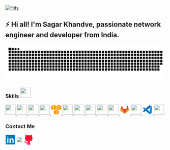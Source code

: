 [![Hits](https://hits.seeyoufarm.com/api/count/incr/badge.svg?url=https%3A%2F%2Fgithub.com%2Fsagarkhandve%2Fsagarkhandve.git&count_bg=%2308DD09&title_bg=%23555555&icon=&icon_color=%23E7E7E7&title=Views&edge_flat=true)](https://hits.seeyoufarm.com)
<h2>⚡ Hi all! I'm Sagar Khandve, passionate network engineer and developer from India.</h2> 

<div align="center">
  <a href="https://1999azzar.github.io/1999AZZAR/">
  <img  src="https://github.com/1999AZZAR/1999AZZAR/blob/main/resources/img/grid-snake.svg"
       alt="snake" /></a>
</div>


<h3> Skills <img src = "https://raw.githubusercontent.com/rahulbanerjee26/githubProfileReadmeGenerator/main/gifs/code.gif" width = 32px height=32px> </h3>
<a href= https://github.com/sagarkhandve?tab=repositories&q=&type=&language=python&sort= > <img width ='32px' height='32px' src ='https://raw.githubusercontent.com/rahulbanerjee26/githubAboutMeGenerator/main/icons/python.svg'> </a>
<a href= https://github.com/sagarkhandve?tab=repositories&q=&type=&language=nginx&sort= > <img width ='32px' height='32px' src ='https://raw.githubusercontent.com/rahulbanerjee26/githubAboutMeGenerator/main/icons/nginx.svg'> </a>
<a href= https://github.com/sagarkhandve?tab=repositories&q=&type=&language=redis&sort= > <img width ='32px' height='32px' src ='https://raw.githubusercontent.com/rahulbanerjee26/githubAboutMeGenerator/main/icons/redis.svg'> </a>
<a href= https://github.com/sagarkhandve?tab=repositories&q=&type=&language=grafana&sort= > <img width ='32px' height='32px' src ='https://raw.githubusercontent.com/rahulbanerjee26/githubAboutMeGenerator/main/icons/grafana.svg'> </a>
<a href= https://github.com/sagarkhandve?tab=repositories&q=&type=&language=aws&sort= > <img width ='32px' height='32px' src ='https://raw.githubusercontent.com/system-76/svg-logos/6c51969b8f66e9018ac5511c534f781c96037f93/aws.svg'> </a>
<a href= https://github.com/sagarkhandve?tab=repositories&q=&type=&language=gcp&sort= > <img width ='32px' height='32px' src ='https://raw.githubusercontent.com/rahulbanerjee26/githubAboutMeGenerator/main/icons/gcp.svg'> </a>
<a href= https://github.com/sagarkhandve?tab=repositories&q=&type=&language=azure&sort= > <img width ='32px' height='32px' src ='https://raw.githubusercontent.com/rahulbanerjee26/githubAboutMeGenerator/main/icons/azure.svg'> </a>
<a href= https://github.com/sagarkhandve?tab=repositories&q=&type=&language=docker&sort= > <img width ='32px' height='32px' src ='https://raw.githubusercontent.com/rahulbanerjee26/githubAboutMeGenerator/main/icons/docker.svg'> </a>
<a href= https://github.com/sagarkhandve?tab=repositories&q=&type=&language=kubernetes&sort= > <img width ='32px' height='32px' src ='https://raw.githubusercontent.com/rahulbanerjee26/githubAboutMeGenerator/main/icons/kubernetes.svg'> </a>
<a href= https://github.com/sagarkhandve?tab=repositories&q=&type=&language=git&sort= > <img width ='32px' height='32px' src ='https://raw.githubusercontent.com/rahulbanerjee26/githubAboutMeGenerator/main/icons/git.svg'> </a>
<a href= https://github.com/sagarkhandve?tab=repositories&q=&type=&language=gitlab&sort= > <img width ='32px' height='32px' src ='https://raw.githubusercontent.com/system-76/svg-logos/ddd648de8fbb02dd414c17adbd58d9e124755fdd/gitlab.svg'> </a>
<a href= https://github.com/sagarkhandve?tab=repositories&q=&type=&language=google-colab&sort= > <img width ='32px' height='32px' src ='https://upload.wikimedia.org/wikipedia/commons/d/d0/Google_Colaboratory_SVG_Logo.svg'> </a>
<a href= https://github.com/sagarkhandve?tab=repositories&q=&type=&language=vscode&sort= > <img width ='32px' height='32px' src ='https://raw.githubusercontent.com/system-76/svg-logos/eeccd2e2632565a2f0782681466be3780bef0c21/vscode.svg'> </a>
<a href= https://github.com/sagarkhandve?tab=repositories&q=&type=&language=markdown&sort= > <img width ='32px' height='32px' src ='https://site-assets.fontawesome.com/releases/v6.2.0/svgs/brands/markdown.svg'> </a>


<h3>Contact Me</h3>
<a href = 'https://www.linkedin.com/in/sagarkhandve'> <img width = '32px' align= 'center' src="https://raw.githubusercontent.com/system-76/svg-logos/6c51969b8f66e9018ac5511c534f781c96037f93/linkedin.svg"/></a> 
<a href = 'https://www.twitter.com/i_sagarkhandve'> <img width = '32px' align= 'center' src="https://raw.githubusercontent.com/rahulbanerjee26/githubAboutMeGenerator/main/icons/twitter.svg"/></a> 
<a href = 'https://www.github.com/sagarkhandve'> <img width = '32px' align= 'center' src="https://raw.githubusercontent.com/system-76/svg-logos/bffa64948274db49ceee1e7114aeed440ebd5f45/github.svg"/></a> 

